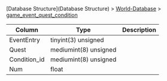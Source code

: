 [Database Structure](Database Structure) > [World-Database](World-Database) > [game_event_quest_condition](game_event_quest_condition)

Column | Type | Description
--- | --- | ---
EventEntry | tinyint(3) unsigned | 
Quest | mediumint(8) unsigned | 
Condition_id | mediumint(8) unsigned | 
Num | float | 
